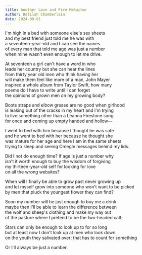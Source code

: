 ```yaml
---
title: Another Love and Fire Metaphor
author: Delilah Chamberlain
date: 2024-09-01
---
```


I'm high in a bed with someone else's sex sheets\
and my best friend just told me he was with\
a seventeen-year-old and I can see the names\
of every man that told me age was just a number\
when mine wasn't even enough to let me drive.

At seventeen a girl can't have a word in who\
leads her country but she can hear the lines\
from thirty year old men who think having her\
will make them feel like more of a man, John Mayer\
inspired a whole album from Taylor Swift, how many\
poems do I have to write until I can forget\
the opinions of grown men on my growing body?

Boots straps and elbow grease are no good when girlhood\
is leaking out of the cracks in my heart and I'm trying\
to live something other than a Leanna Firestone song\
for once and coming up empty handed and hollow—

I went to bed with him because I thought he was safe\
and he went to bed with her because he thought she \
was mature for her age and here I am in the same sheets\
trying to sleep and seeing Omegle messages behind my lids. 

Did I not do enough time? If age is just a number why\
isn't it worth enough to buy the wisdom of forgiving\
my thirteen-year-old self for looking for love\
on all the wrong websites?

When will I finally be able to grow past never growing up\
and let myself grow into someone who won't want to be picked\
by men that pluck the youngest flower they can find?

Soon my number will be just enough to buy me a drink\
maybe then I'll be able to learn the difference between\
the wolf and sheep's clothing and make my way out \
of the pasture where I pretend to be the two-headed calf;

Stars can only be enough to look up to for so long\
but at least now I don't look up at men who look down\
on the youth they salivated over; that has to count for something

Or I'll always be just a number. 